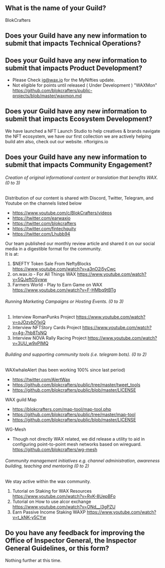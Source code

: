 ## What is the name of your Guild?

BlokCrafters

## Does your Guild have any new information to submit that impacts Technical Operations?


## Does your Guild have any new information to submit that impacts Product Development?

+ Please Check ig@wax.io for the MyNifties update.
+ Not eligible for points until released ( Under Development ) "WAXMon"  
https://github.com/blokcrafters/public-projects/blob/master/waxmon.md

## Does your Guild have any new information to submit that impacts Ecosystem Development?

We have launched a NFT Launch Studio to help creatives & brands navigate the NFT ecosystem, we have our first collection we are actively helping build atm also, check out our website. nftorigins.io 

## Does your Guild have any new information to submit that impacts Community Engagement?

###### Creation of original informational content or translation that benefits WAX. (0 to 3)
Distribution of our content is shared with Discord, Twitter, Telegram, and Youtube on the channels listed below
+ https://www.youtube.com/c/BlokCrafters/videos
+ https://twitter.com/earwaxio
+ https://twitter.com/blokcrafters
+ https://twitter.com/fintechquity
+ https://twitter.com/Lhubb94

Our team published our monthly review article and shared it on our social media in a digestible format for the community.  
It is at: 

1. $NEFTY Token Sale From NeftyBlocks
https://www.youtube.com/watch?v=a3nO2j5yCwc
1. on.wax.io - For All Things WAX
https://www.youtube.com/watch?v=5QJeftOSyww
1. Farmers World - Play to Earn Game on WAX
https://www.youtube.com/watch?v=F-HMbq9tBTg

###### Running Marketing Campaigns or Hosting Events. (0 to 3)
1. Interview RomanPunks Project
https://www.youtube.com/watch?v=oJOzvbO1xiQ
1. Interview NFTStory Cards Project 
https://www.youtube.com/watch?v=4g-7hb8TsNQ
1. Interview NOVA Rally Racing Project
https://www.youtube.com/watch?v=3UU_w9xPIMQ


###### Building and supporting community tools (i.e. telegram bots). (0 to 2)  
WAXwhaleAlert (has been working 100% since last period) 
+ https://twitter.com/AlertWax
+ https://github.com/blokcrafters/public/tree/master/tweet_tools
+ https://github.com/blokcrafters/public/blob/master/LICENSE

WAX guild Map  
+ https://blokcrafters.com/map-tool/map-tool.php
+ https://github.com/blokcrafters/public/tree/master/map-tool
+ https://github.com/blokcrafters/public/blob/master/LICENSE

WG-Mesh  
+ Though not directly WAX related, we did release a utility to aid in configuring point-to-point mesh networks based on wireguard.  
https://github.com/blokcrafters/wg-mesh

###### Community management initiatives e.g. channel administration, awareness building, teaching and mentoring (0 to 2)

We stay active within the wax community.
1. Tutorial on Staking for WAX Resources 
https://www.youtube.com/watch?v=RvK-8UepBFo 
1. Tutorial on How to use alcor exchange 
https://www.youtube.com/watch?v=ONd__l3gPZU
1. Earn Passive Income Staking WAXP
https://www.youtube.com/watch?v=t_kNK-y5CYw


## Do you have any feedback for improving the Office of Inspector General, the Inspector General Guidelines, or this form?

Nothing further at this time.
